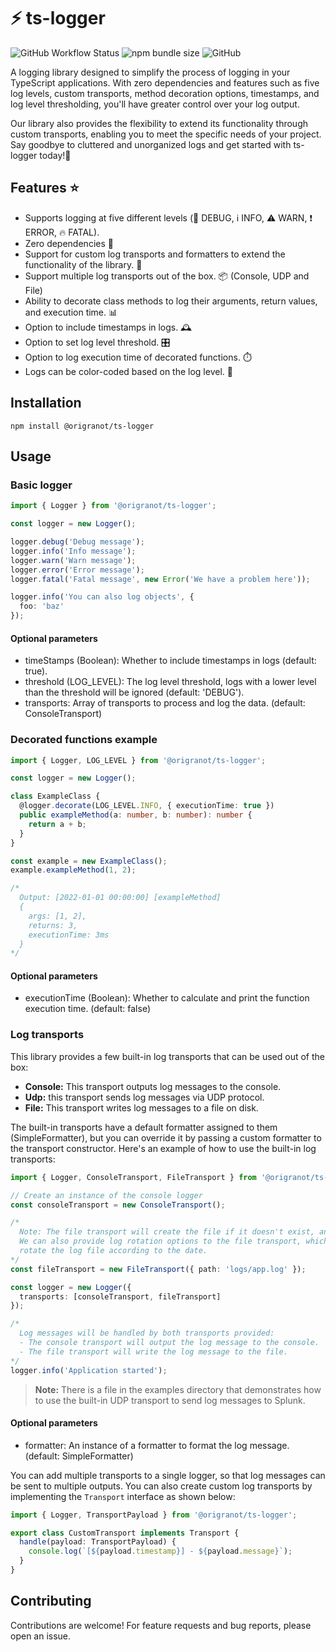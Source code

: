 # :zap: ts-logger

![GitHub Workflow Status](https://img.shields.io/github/actions/workflow/status/origranot/ts-logger/release.yml)
![npm bundle size](https://img.shields.io/bundlephobia/min/@origranot/ts-logger)
![GitHub](https://img.shields.io/github/license/origranot/ts-logger)

A logging library designed to simplify the process of logging in your TypeScript applications. With zero
dependencies and features such as five log levels, custom transports, method decoration options,
timestamps, and log level thresholding, you'll have greater control over your log output.

Our library also provides the flexibility to extend its functionality through custom transports, enabling
you to meet the specific needs of your project. Say goodbye to cluttered and unorganized logs and get
started with ts-logger today!💪

## Features :star:

- Supports logging at five different levels (:bug: DEBUG, :information_source: INFO, :warning: WARN,
  :exclamation: ERROR, :fire: FATAL).
- Zero dependencies 🚫
- Support for custom log transports and formatters to extend the functionality of the library. 💬
- Support multiple log transports out of the box. 📦 (Console, UDP and File)
- Ability to decorate class methods to log their arguments, return values, and execution time. 📊
- Option to include timestamps in logs. 🕰️
- Option to set log level threshold. 🎛️
- Option to log execution time of decorated functions. ⏱️
- Logs can be color-coded based on the log level. 🎨

## Installation

`npm install @origranot/ts-logger`

## Usage

### Basic logger

```typescript
import { Logger } from '@origranot/ts-logger';

const logger = new Logger();

logger.debug('Debug message');
logger.info('Info message');
logger.warn('Warn message');
logger.error('Error message');
logger.fatal('Fatal message', new Error('We have a problem here'));

logger.info('You can also log objects', {
  foo: 'baz'
});
```

#### Optional parameters

- timeStamps (Boolean): Whether to include timestamps in logs (default: true).
- threshold (LOG_LEVEL): The log level threshold, logs with a lower level than the threshold will be
  ignored (default: 'DEBUG').
- transports: Array of transports to process and log the data. (default: ConsoleTransport)

### Decorated functions example

```typescript
import { Logger, LOG_LEVEL } from '@origranot/ts-logger';

const logger = new Logger();

class ExampleClass {
  @logger.decorate(LOG_LEVEL.INFO, { executionTime: true })
  public exampleMethod(a: number, b: number): number {
    return a + b;
  }
}

const example = new ExampleClass();
example.exampleMethod(1, 2);

/* 
  Output: [2022-01-01 00:00:00] [exampleMethod]
  {
    args: [1, 2],
    returns: 3,
    executionTime: 3ms
  }
*/
```

#### Optional parameters

- executionTime (Boolean): Whether to calculate and print the function execution time. (default: false)

### Log transports

This library provides a few built-in log transports that can be used out of the box:

- **Console:** This transport outputs log messages to the console.
- **Udp:** this transport sends log messages via UDP protocol.
- **File:** This transport writes log messages to a file on disk.

The built-in transports have a default formatter assigned to them (SimpleFormatter), but you can override
it by passing a custom formatter to the transport constructor. Here's an example of how to use the
built-in log transports:

```typescript
import { Logger, ConsoleTransport, FileTransport } from '@origranot/ts-logger';

// Create an instance of the console logger
const consoleTransport = new ConsoleTransport();

/*
  Note: The file transport will create the file if it doesn't exist, and append to it if it does.
  We can also provide log rotation options to the file transport, which will automatically
  rotate the log file according to the date.
*/
const fileTransport = new FileTransport({ path: 'logs/app.log' });

const logger = new Logger({
  transports: [consoleTransport, fileTransport]
});

/*
  Log messages will be handled by both transports provided:
  - The console transport will output the log message to the console.
  - The file transport will write the log message to the file.
*/
logger.info('Application started');
```

> **Note:** There is a file in the examples directory that demonstrates how to use the built-in UDP
> transport to send log messages to Splunk.

#### Optional parameters

- formatter: An instance of a formatter to format the log message. (default: SimpleFormatter)

You can add multiple transports to a single logger, so that log messages can be sent to multiple outputs.
You can also create custom log transports by implementing the `Transport` interface as shown below:

```typescript
import { Logger, TransportPayload } from '@origranot/ts-logger';

export class CustomTransport implements Transport {
  handle(payload: TransportPayload) {
    console.log(`[${payload.timestamp}] - ${payload.message}`);
  }
}
```

## Contributing

Contributions are welcome! For feature requests and bug reports, please open an issue.
